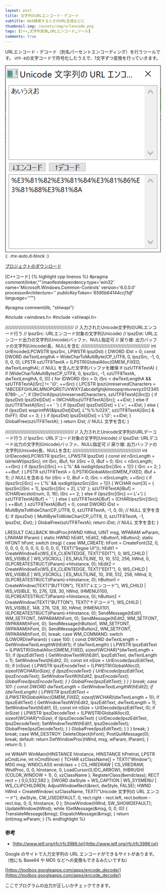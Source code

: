 ```yaml
---
layout: post
title: 文字列のURLエンコード・デコード
subtitle: Web検索するときのURL生成などに
thumbnail-img: /assets/img/urlencode.png
tags: [C++,文字列変換,URLエンコード,ツール]
comments: true
---
```


URLエンコード・デコード（別名パーセントエンコーディング）を行うツールです。
`UTF-8`の文字コードで符号化したうえで、1文字ずつ変換を行っていきます。

![](/assets/img/urlencode.png){: .mx-auto.d-block :}


[プロジェクトのダウンロード](https://github.com/kenjinote/UrlEncode/archive/master.zip)

[C++コード]
{% highlight cpp linenos %}
#pragma comment(linker,"\"/manifestdependency:type='win32' name='Microsoft.Windows.Common-Controls' version='6.0.0.0' processorArchitecture='*' publicKeyToken='6595b64144ccf1df' language='*'\"")

#pragma comment(lib, "shlwapi")

#include <windows.h>
#include <shlwapi.h>

////////////////////////////////////////////
// 入力されたUnicode文字列のURLエンコード行う
// lpszSrc: URLエンコード対象の文字列(Unicode)
// lpszDst: URLエンコード出力の文字列(Unicode)バッファ、NULL指定可
// 戻り値: 出力バッファの文字列(Unicode)長、NULLを含む
////////////////////////////////////////////
int UrlEncode(LPCWSTR lpszSrc, LPWSTR lpszDst)
{
  DWORD iDst = 0;
  const DWORD dwTextLengthA = WideCharToMultiByte(CP_UTF8, 0, lpszSrc, -1, 0, 0, 0, 0);
  LPSTR szUTF8TextA = (LPSTR)GlobalAlloc(GMEM_FIXED, dwTextLengthA); // NULL を含んだ文字列バッファを確保
  if (szUTF8TextA)
  {
    if (WideCharToMultiByte(CP_UTF8, 0, lpszSrc, -1, szUTF8TextA, dwTextLengthA, 0, 0))
    {
      for (DWORD iSrc = 0; iSrc < dwTextLengthA && szUTF8TextA[iSrc] != '\0'; ++iSrc)
      {
        LPCSTR lpszUnreservedCharacters = "ABCDEFGHIJKLMNOPQRSTUVWXYZabcdefghijklmnopqrstuvwxyz0123456789-._~";
        if (StrChrA(lpszUnreservedCharacters, szUTF8TextA[iSrc]))
        {
          if (lpszDst) lpszDst[iDst] = (WCHAR)szUTF8TextA[iSrc];
          ++iDst;
        }
        else if (szUTF8TextA[iSrc] == ' ')
        {
          if (lpszDst) lpszDst[iDst] = L'+';
          ++iDst;
        }
        else
        {
          if (lpszDst) wsprintfW(&lpszDst[iDst], L"%%%02X", szUTF8TextA[iSrc] & 0xFF);
          iDst += 3;
        }
      }
      if (lpszDst) lpszDst[iDst] = L'\0';
      ++iDst;
    }
    GlobalFree(szUTF8TextA);
  }
  return iDst; // NULL 文字を含む
}

////////////////////////////////////////////
// 入力されたUnicode文字列のURLデーコード行う
// lpszSrc: URLデコード対象の文字列(Unicode)
// lpszDst: URLデコード出力の文字列(Unicode)バッファ、NULL指定可
// 戻り値: 出力バッファの文字列(Unicode)長、NULLを含む
////////////////////////////////////////////
int UrlDecode(LPCWSTR lpszSrc, LPWSTR lpszDst)
{
  const int nSrcLength = lstrlenW(lpszSrc);
  int iSrc, iBuf;
  for (iSrc = 0, iBuf = 0; iSrc < nSrcLength; ++iSrc)
  {
    if (lpszSrc[iSrc] == L'%' && isxdigit(lpszSrc[iSrc + 1]))
    {
      iSrc += 2;
    }
    ++iBuf;
  }
  LPSTR szUTF8TextA = (LPSTR)GlobalAlloc(GMEM_FIXED, iBuf + 1); // NULLを含める
  for (iSrc = 0, iBuf = 0; iSrc < nSrcLength; ++iSrc)
  {
    if (lpszSrc[iSrc] == L'%' && isxdigit(lpszSrc[iSrc + 1]))
    {
      WCHAR num[3] = { lpszSrc[iSrc + 1], lpszSrc[iSrc + 2], L'\0' };
      szUTF8TextA[iBuf] = (CHAR)wcstol(num, 0, 16);
      iSrc += 2;
    }
    else if (lpszSrc[iSrc] == L'+')
    {
      szUTF8TextA[iBuf] = ' ';
    }
    else
    {
      szUTF8TextA[iBuf] = (CHAR)lpszSrc[iSrc];
    }
    ++iBuf;
  }
  szUTF8TextA[iBuf] = 0;
  const DWORD iDst = MultiByteToWideChar(CP_UTF8, 0, szUTF8TextA, -1, 0, 0); // NULL 文字を含む
  if (lpszDst)
  {
    MultiByteToWideChar(CP_UTF8, 0, szUTF8TextA, -1, lpszDst, iDst);
  }
  GlobalFree(szUTF8TextA);
  return iDst; // NULL 文字を含む
}

LRESULT CALLBACK WndProc(HWND hWnd, UINT msg, WPARAM wParam, LPARAM lParam)
{
  static HWND hEdit1, hEdit2, hButton1, hButton2;
  static HFONT hFont;
  switch (msg)
  {
  case WM_CREATE:
    hFont = CreateFont(32, 0, 0, 0, 0, 0, 0, 0, 0, 0, 0, 0, 0, TEXT("Segoe UI"));
    hEdit1 = CreateWindowEx(WS_EX_CLIENTEDGE, TEXT("EDIT"), 0, WS_CHILD | WS_VISIBLE | WS_VSCROLL | ES_MULTILINE, 10, 10, 512, 256, hWnd, 0, ((LPCREATESTRUCT)lParam)->hInstance, 0);
    hEdit2 = CreateWindowEx(WS_EX_CLIENTEDGE, TEXT("EDIT"), 0, WS_CHILD | WS_VISIBLE | WS_VSCROLL | ES_MULTILINE, 10, 316, 512, 256, hWnd, 0, ((LPCREATESTRUCT)lParam)->hInstance, 0);
    hButton1 = CreateWindow(TEXT("BUTTON"), TEXT("↓エンコード"), WS_CHILD | WS_VISIBLE, 10, 276, 128, 30, hWnd, (HMENU)100, ((LPCREATESTRUCT)lParam)->hInstance, 0);
    hButton2 = CreateWindow(TEXT("BUTTON"), TEXT("↑デコード"), WS_CHILD | WS_VISIBLE, 148, 276, 128, 30, hWnd, (HMENU)101, ((LPCREATESTRUCT)lParam)->hInstance, 0);
    SendMessage(hEdit1, WM_SETFONT, (WPARAM)hFont, 0);
    SendMessage(hEdit2, WM_SETFONT, (WPARAM)hFont, 0);
    SendMessage(hButton1, WM_SETFONT, (WPARAM)hFont, 0);
    SendMessage(hButton2, WM_SETFONT, (WPARAM)hFont, 0);
    break;
  case WM_COMMAND:
    switch (LOWORD(wParam))
    {
    case 100:
    {
      const DWORD dwTextLength = GetWindowTextLengthW(hEdit1);
      if (dwTextLength)
      {
        LPWSTR lpszEditText = (LPWSTR)GlobalAlloc(GMEM_FIXED, sizeof(WCHAR)*(dwTextLength + 1));
        if (lpszEditText)
        {
          GetWindowTextW(hEdit1, lpszEditText, dwTextLength + 1);
          SetWindowText(hEdit2, 0);
          const int nSize = UrlEncode(lpszEditText, 0);
          if (nSize)
          {
            LPWSTR lpszEncodeText = (LPWSTR)GlobalAlloc(0, sizeof(WCHAR)*nSize);
            if (lpszEncodeText)
            {
              UrlEncode(lpszEditText, lpszEncodeText);
              SetWindowTextW(hEdit2, lpszEncodeText);
              GlobalFree(lpszEncodeText);
            }
          }
          GlobalFree(lpszEditText);
        }
      }
    }
    break;
    case 101:
    {
      const DWORD dwTextLength = GetWindowTextLengthW(hEdit2);
      if (dwTextLength)
      {
        LPWSTR lpszEditText = (LPWSTR)GlobalAlloc(GMEM_FIXED, sizeof(WCHAR)*(dwTextLength + 1));
        if (lpszEditText)
        {
          GetWindowTextW(hEdit2, lpszEditText, dwTextLength + 1);
          SetWindowText(hEdit1, 0);
          const int nSize = UrlDecode(lpszEditText, 0);
          if (nSize)
          {
            LPWSTR lpszDecodeText = (LPWSTR)GlobalAlloc(0, sizeof(WCHAR)*nSize);
            if (lpszDecodeText)
            {
              UrlDecode(lpszEditText, lpszDecodeText);
              SetWindowTextW(hEdit1, lpszDecodeText);
              GlobalFree(lpszDecodeText);
            }
          }
          GlobalFree(lpszEditText);
        }
      }
    }
    break;
    }
    break;
  case WM_DESTROY:
    DeleteObject(hFont);
    PostQuitMessage(0);
    break;
  default:
    return DefWindowProc(hWnd, msg, wParam, lParam);
  }
  return 0;
}

int WINAPI WinMain(HINSTANCE hInstance, HINSTANCE hPreInst, LPSTR pCmdLine, int nCmdShow)
{
  TCHAR szClassName[] = TEXT("Window");
  MSG msg;
  WNDCLASS wndclass = {
    CS_HREDRAW | CS_VREDRAW,
    WndProc,
    0,
    0,
    hInstance,
    0,
    LoadCursor(0,IDC_ARROW),
    (HBRUSH)(COLOR_WINDOW + 1),
    0,
    szClassName
  };
  RegisterClass(&wndclass);
  RECT rect = { 0,0,532,582 };
  DWORD dwStyle = WS_CAPTION | WS_SYSMENU | WS_CLIPCHILDREN;
  AdjustWindowRect(&rect, dwStyle, FALSE);
  HWND hWnd = CreateWindow(
    szClassName,
    TEXT("Unicode 文字列の URL エンコード"),
    dwStyle,
    CW_USEDEFAULT,
    0,
    rect.right - rect.left,
    rect.bottom - rect.top,
    0,
    0,
    hInstance,
    0
  );
  ShowWindow(hWnd, SW_SHOWDEFAULT);
  UpdateWindow(hWnd);
  while (GetMessage(&msg, 0, 0, 0))
  {
    TranslateMessage(&msg);
    DispatchMessage(&msg);
  }
  return (int)msg.wParam;
}
{% endhighlight %}

###   参考
- [http://www.ietf.org/rfc/rfc3986.txt](http://www.ietf.org/rfc/rfc3986.txt)

Google のサイトで入力文字列の URL エンコードができるサイトがあります。（他にも Base64 や MD5 などへの変換もできるみたいですね）

[https://toolbox.googleapps.com/apps/encode_decode/](https://toolbox.googleapps.com/apps/encode_decode/)

ここでプログラムの出力が正しいかチェックできます。
